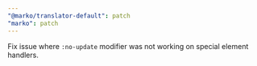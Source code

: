 ```yaml
---
"@marko/translator-default": patch
"marko": patch
---
```


Fix issue where `:no-update` modifier was not working on special element handlers.
